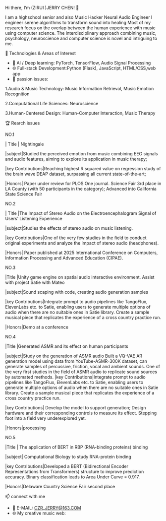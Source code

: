 Hi there, I‘m (ZIRUI )JERRY CHEN! 👋

I am a highschool senior and also 
Music Hacker
Neural Audio Engineer
I engineer serene algorithms to transform sound into healing
Most of my research focus on the overlap between the human experience with music using computer science. The interdisciplinary approach combining music, psychology, neuroscience and computer science is novel and intriguing to me.

🚀 Technologies & Areas of Interest
- 🧠 AI / Deep learning: PyTorch, TensorFlow, Audio Signal Processing
- 🌐 Full-stack Development:Python (Flask), JavaScript, HTML/CSS,web app
- 🔬 passion issues:

1.Audio & Music Technology: Music Information Retrieval, Music Emotion Recognition

2.Computational Life Sciences:  Neuroscience

3.Human-Centered Design: Human-Computer Interaction, Music Therapy


 🏆 Rearch issues

NO.1

| Title | Nightingale

|subject|Studied the perceived emotion from music combining EEG signals and audio features, aiming to explore its application in music therapy;

|key Contributions|Reaching highest R squared value on regression study of the brain wave DEAP dataset, surpassing all current state-of-the-art;

|Honors| Paper under review for PLOS One journal. Science Fair 3rd place in LA County (with 50 participants in the category); Advanced into California State Science Fair




NO.2

| Title |The Impact of Stereo Audio on the Electroencephalogram Signal of Users’ Listening Experience

|subject|Studies the effects of stereo audio on music listening. 

|key Contributions|One of the very few studies in the field to conduct original experiments and analyze the impact of stereo audio (headphones). 

|Honors| Paper published at 2025 International Conference on Computers, Information Processing and Advanced Education (CIPAE). 




NO.3

|Title |Unity game engine on spatial audio interactive environment. Assist with project Satie with Mateo

|subject|Sound scaping with code, creating audio generation samples

|key Contributions|Integrate prompt to audio pipelines like TangoFlux, ElevenLabs etc. to Satie, enabling users to generate multiple options of audio when there are no suitable ones in Satie library. Create a sample musical piece that replicates the experience of a cross country practice run. 

|Honors|Demo at a conference




NO.4

|Title |Generated ASMR and its effect on human participants

|subject|Study on the generation of ASMR audio
Built a VQ-VAE AR generation model using data from YouTube-ASMR-300K dataset, can generate samples of percussive, friction, vocal and ambient sounds. One of the very first studies in the field of ASMR audio to replicate sound sources by automated methods. |key Contributions|Integrate prompt to audio pipelines like TangoFlux, ElevenLabs etc. to Satie, enabling users to generate multiple options of audio when there are no suitable ones in Satie library. Create a sample musical piece that replicates the experience of a cross country practice run. 

|key Contributions| Develop the model to support generation; Design hardware and their corresponding controls to measure its effect. Stepping foot into a field very underexplored yet.

|Honors|processing



NO.5

|Title | The application of BERT in RBP (RNA-binding proteins) binding

|subject| Computational Biology to study RNA-protein binding

|key Contributions|Developed a BERT (Bidirectional Encoder Representations from Transformers) structure to improve prediction accuracy. Binary classification leads to Area Under Curve = 0.917.

|Honors|Delaware Country Science Fair second place



📫 connect with me
- 📧 E-MAIL: CZR_JERRY@163.COM
- 🌐 My creative music web:
